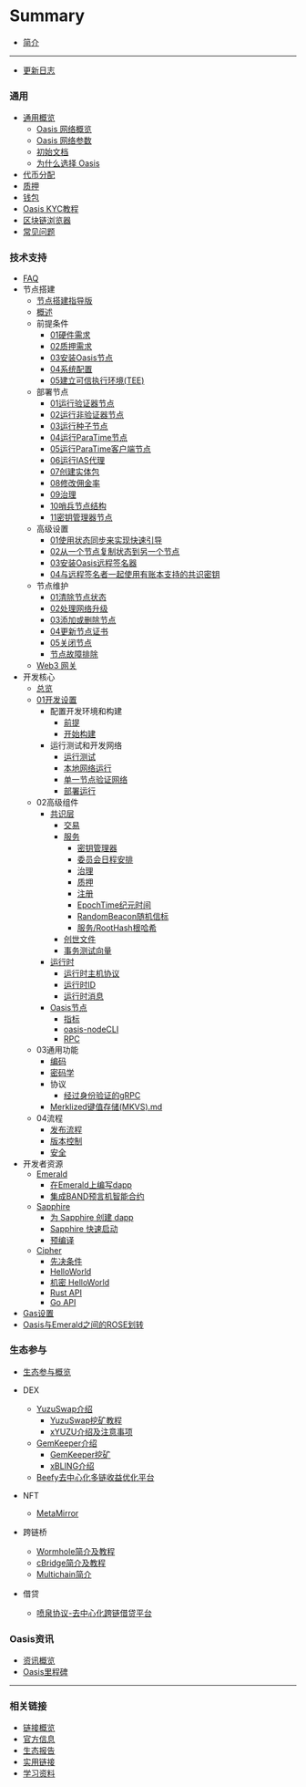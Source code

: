 # Summary

- [简介](README.md)

------
- [更新日志](./更新日志.md)

### 通用
  - [通用概览](./general/通用概览.md)
    - [Oasis 网络概览](./general/overview/overview.md)
    - [Oasis 网络参数](./general/network_parameters/network_parameters.md)
    - [初始文档](./general/genesis/genesis.md)
    - [为什么选择 Oasis](./general/whyoasis/whyoasis.md)
  - [代币分配](./general/coin/coin.md)
  - [质押](./general/质押.md)
  - [钱包](./general/wallet/wallet.md)
  - [Oasis KYC教程](./general/oasis_kyc/oasis_kyc.md)
  - [区块链浏览器](./general/browser/browser.md)
  - [常见问题](./general/questions/questions.md)

### 技术支持

- [FAQ](./dev_support/FAQ.md)
- 节点搭建
  - [节点搭建指导版](./dev_support/node/节点搭建指导版.md)
  - [概述](./dev_support/node/zer0stab/Overview.md)
  - 前提条件
    - [01硬件需求](./dev_support/node/zer0stab/01前提条件/01硬件需求.md)
    - [02质押需求](./dev_support/node/zer0stab//01前提条件/02质押需求.md)
    - [03安装Oasis节点](./dev_support/node/zer0stab//01前提条件/03安装Oasis节点.md)
    - [04系统配置](./dev_support/node/zer0stab//01前提条件/04系统配置.md)
    - [05建立可信执行环境(TEE)](./dev_support/node/zer0stab//01前提条件/05建立可信执行环境(TEE).md)
  - 部署节点
    - [01运行验证器节点](./dev_support/node/zer0stab/02部署节点/01运行验证器节点.md)
    - [02运行非验证器节点](./dev_support/node/zer0stab/02部署节点/02运行非验证器节点.md)
    - [03运行种子节点](./dev_support/node/zer0stab/02部署节点/03运行种子节点.md)
    - [04运行ParaTime节点](./dev_support/node/zer0stab/02部署节点/04运行ParaTime节点.md)
    - [05运行ParaTime客户端节点](./dev_support/node/zer0stab/02部署节点/05运行ParaTime客户端节点.md)
    - [06运行IAS代理](./dev_support/node/zer0stab/02部署节点/06运行IAS代理.md)
    - [07创建实体包](./dev_support/node/zer0stab/02部署节点/07创建实体包.md)
    - [08修改佣金率](./dev_support/node/zer0stab/02部署节点/08修改佣金率.md)
    - [09治理](./dev_support/node/zer0stab/02部署节点/09治理.md)
    - [10哨兵节点结构](./dev_support/node/zer0stab/02部署节点/10哨兵节点结构.md)
    - [11密钥管理器节点](/dev_support/node/zer0stab/02部署节点/11密钥管理器节点.md)
  - 高级设置
    - [01使用状态同步来实现快速引导](./dev_support/node/zer0stab/03高级设置/01使用状态同步来实现快速引导.md)
    - [02从一个节点复制状态到另一个节点](./dev_support/node/zer0stab/03高级设置/02从一个节点复制状态到另一个节点.md)
    - [03安装Oasis远程签名器](./dev_support/node/zer0stab/03高级设置/03安装Oasis远程签名器.md)
    - [04与远程签名者一起使用有账本支持的共识密钥](./dev_support/node/zer0stab/03高级设置/04与远程签名者一起使用有账本支持的共识密钥.md)
  - 节点维护
    - [01清除节点状态](./dev_support/node/zer0stab/04节点维护/01清除节点状态.md)
    - [02处理网络升级](./dev_support/node/zer0stab/04节点维护/02处理网络升级.md)
    - [03添加或删除节点](./dev_support/node/zer0stab/04节点维护/03添加或删除节点.md)
    - [04更新节点证书](./dev_support/node/zer0stab/04节点维护/04更新节点证书.md)
    - [05关闭节点](./dev_support/node/zer0stab/04节点维护/05关闭节点.md)
    - [节点故障排除](./dev_support/node/zer0stab/节点故障排除.md)
  - [Web3 网关](./dev_support/node/zer0stab/web3gateway.md)
- 开发核心
  - [总览](./dev_support/core/开发核心文档/开发核心文档/总览.md)
  - [01开发设置](./dev_support/core/开发核心文档/开发核心文档/01开发设置.md)
    - 配置开发环境和构建
      - [前提](./dev_support/core/开发核心文档/开发核心文档/01开发设置/配置开发环境和构建/前提.md)
      - [开始构建](./dev_support/core/开发核心文档/开发核心文档/01开发设置/配置开发环境和构建/开始构建.md)
    - 运行测试和开发网络
      - [运行测试](./dev_support/core/开发核心文档/开发核心文档/01开发设置/运行测试和开发网络/运行测试.md)
      - [本地网络运行](./dev_support/core/开发核心文档/开发核心文档/01开发设置/运行测试和开发网络/本地网络运行.md)
      - [单一节点验证网络](./dev_support/core/开发核心文档/开发核心文档/01开发设置/运行测试和开发网络/单一节点验证网络.md)
      - [部署运行](./dev_support/core/开发核心文档/开发核心文档/01开发设置/运行测试和开发网络/部署运行.md) 
  - 02高级组件
    - [共识层](./dev_support/core/开发核心文档/开发核心文档/02高级组件/共识层.md)
      - [交易](./dev_support/core/开发核心文档/开发核心文档/02高级组件/共识层/交易.md)
      - [服务](./dev_support/core/开发核心文档/开发核心文档/02高级组件/共识层/服务.md)
        - [密钥管理器](./dev_support/core/开发核心文档/开发核心文档/02高级组件/共识层/服务/密钥管理器.md)
        - [委员会日程安排](./dev_support/core/开发核心文档/开发核心文档/02高级组件/共识层/服务/委员会日程安排.md)
        - [治理](./dev_support/core/开发核心文档/开发核心文档/02高级组件/共识层/服务/治理.md)
        - [质押](./dev_support/core/开发核心文档/开发核心文档/02高级组件/共识层/服务/质押.md)
        - [注册](./dev_support/core/开发核心文档/开发核心文档/02高级组件/共识层/服务/注册.md)
        - [EpochTime纪元时间](./dev_support/core/开发核心文档/开发核心文档/02高级组件/共识层/服务/EpochTime纪元时间.md)
        - [RandomBeacon随机信标](./dev_support/core/开发核心文档/开发核心文档/02高级组件/共识层/服务/RandomBeacon随机信标.md)
        - [服务/RootHash根哈希](./dev_support/core/开发核心文档/开发核心文档/02高级组件/共识层/服务/RootHash根哈希.md)
      - [创世文件](./dev_support/core/开发核心文档/开发核心文档/02高级组件/共识层/创世文件.md)
      - [事务测试向量](./dev_support/core/开发核心文档/开发核心文档/02高级组件/共识层/事务测试向量.md)
    - [运行时](./dev_support/core/开发核心文档/开发核心文档/02高级组件/运行时.md)
      - [运行时主机协议](./dev_support/core/开发核心文档/开发核心文档/02高级组件/运行时/运行时主机协议.md)
      - [运行时ID](./dev_support/core/开发核心文档/开发核心文档/02高级组件/运行时/运行时ID.md)
      - [运行时消息](./dev_support/core/开发核心文档/开发核心文档/02高级组件/运行时/运行时消息.md)
    - [Oasis节点](./dev_support/core/开发核心文档/开发核心文档/02高级组件/Oasis节点.md)
      - [指标](./dev_support/core/开发核心文档/开发核心文档/02高级组件/Oasis节点/指标.md)
      - [oasis-nodeCLI](./dev_support/core/开发核心文档/开发核心文档/02高级组件/Oasis节点/oasis-nodeCLI.md)
      - [RPC](./dev_support/core/开发核心文档/开发核心文档/02高级组件/Oasis节点/RPC.md)
  - 03通用功能
    - [编码](./dev_support/core/开发核心文档/开发核心文档/03通用功能/编码.md)
    - [密码学](./dev_support/core/开发核心文档/开发核心文档/03通用功能/密码学.md)
    - 协议
      - [经过身份验证的gRPC](./dev_support/core/开发核心文档/开发核心文档/03通用功能/经过身份验证的gRPC.md)
    - [Merklized键值存储(MKVS).md](./dev_support/core/开发核心文档/开发核心文档/03通用功能/Merklized键值存储(MKVS).md)
  - 04流程
    - [发布流程](./dev_support/core/开发核心文档/开发核心文档/04流程/发布流程.md)
    - [版本控制](./dev_support/core/开发核心文档/开发核心文档/04流程/版本控制.md)
    - [安全](./dev_support/core/开发核心文档/开发核心文档/04流程/安全.md)   
- 开发者资源
  - [Emerald](./dev_support/paratime/Emerald.md)
    - [在Emerald上编写dapp](./dev_support/paratime/Emerald/在Emerald上编写dapp.md)
    - [集成BAND预言机智能合约](./dev_support/paratime/Emerald/集成BAND预言机智能合约.md)
  - [Sapphire](./dev_support/paratime/Sapphire.md)
    - [为 Sapphire 创建 dapp](./dev_support/paratime/Sapphire/为Sapphire创建dapp.md)
    - [Sapphire 快速启动](./dev_support/paratime/Sapphire/Sapphire快速启动.md)
    - [预编译](./dev_support/paratime/Sapphire/预编译.md)
  - [Cipher](./dev_support/paratime/cipher.md)
    - [先决条件](./dev_support/paratime/cipher/先决条件.md)
    - [HelloWorld](./dev_support/paratime/cipher/helloworld.md)
    - [机密 HelloWorld](./dev_support/paratime/cipher/机密helloworld.md)
    - [Rust API](https://api.docs.oasis.io/oasis-sdk/oasis_contract_sdk/)
    - [Go API](https://pkg.go.dev/github.com/oasisprotocol/oasis-sdk/client-sdk/go/client)
- [Gas设置](./dev_support/Gas设置/Gas设置.md)
- [Oasis与Emerald之间的ROSE划转](./dev_support/Oasis与Emerald之间的ROSE划转/Oasis与Emerald之间的ROSE划转.md)

### 生态参与

- [生态参与概览](./ecosystem_paticipate/概览.md)

- DEX
  - [YuzuSwap介绍](./ecosystem_paticipate/dex/yuzuswap/YuzuSwap介绍.md)
    - [YuzuSwap挖矿教程](https://medium.com/@little-white/yuzu-%E6%8C%96%E7%9F%BF%E6%94%BB%E7%95%A5-f192ff18b9a1)
    - [xYUZU介绍及注意事项](./ecosystem_paticipate/dex/yuzuswap/xYUZU介绍及注意事项.md)
  - [GemKeeper介绍](./ecosystem_paticipate/dex/GemKeeper/GemKeeper-Introduce.md)
    - [GemKeeper挖矿](./ecosystem_paticipate/dex/GemKeeper/gemkeeper-mining.md)
    - [xBLING介绍](./ecosystem_paticipate/dex/GemKeeper/xBLING/xBLING-Introduce.md)
  - [Beefy去中心化多链收益优化平台](./ecosystem_paticipate/dex/Beefy/Beefy.md)

- NFT
  - [MetaMirror](ecosystem_paticipate/nft/MetaMirror/MetaMirror.md)
- 跨链桥
  - [Wormhole简介及教程](ecosystem_paticipate/bridge/wormhole/Wormhole简介及教程.md)
  - [cBridge简介及教程](ecosystem_paticipate/bridge/cbridge/cBridge简介及教程.md)
  - [Multichain简介](ecosystem_paticipate/bridge/Multichain/Multichain简介.md)
- 借贷
  - [喷泉协议-去中心化跨链借贷平台](ecosystem_paticipate/lending/FountainProtocol/FountainProtocol.md)

### Oasis资讯

- [资讯概览](./oasis_info/概览.md)
- [Oasis里程碑](./oasis_info/Oasis里程碑.md)
------

### 相关链接

- [链接概览](./links/概览.md)
- [官方信息](./links/官方信息.md)
- [生态报告](./links/生态报告.md)
- [实用链接](./links/实用链接.md)
- [学习资料](./links/学习资料.md)
